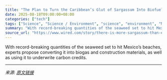 ```yaml
---
title: "The Plan to Turn the Caribbean’s Glut of Sargassum Into Biofuel"
date: 2025-08-18T09:00:00+08:00
categories: ["tech"]
tags: ["Science", "Science / Environment", "science", "environment", "Mexico", "oceans", "plants", "Green Energy"]
summary: "With record-breaking quantities of the seaweed set to hit Mexico’s beaches, experts propose converting it into biogas and construction materials, as well as using it to underwrite carbon credits."
source_url: "https://www.wired.com/story/there-is-more-sargassum-than-ever-in-the-caribbean-and-they-want-to-turn-it-into-energy/"
---
```


With record-breaking quantities of the seaweed set to hit Mexico’s beaches, experts propose converting it into biogas and construction materials, as well as using it to underwrite carbon credits.

---

*来源: [原文链接](https://www.wired.com/story/there-is-more-sargassum-than-ever-in-the-caribbean-and-they-want-to-turn-it-into-energy/)*
